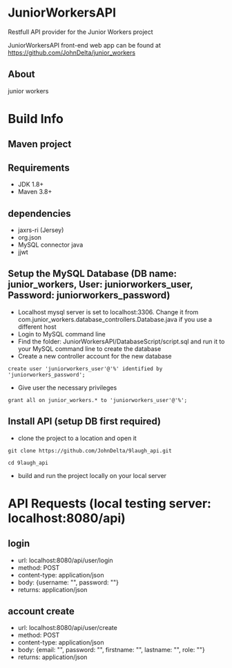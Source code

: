# JuniorWorkersAPI

Restfull API provider for the Junior Workers project

JuniorWorkersAPI front-end web app can be found at https://github.com/JohnDelta/junior_workers

## About
junior workers

# Build Info

## Maven project

## Requirements
- JDK 1.8+
- Maven 3.8+

## dependencies
- jaxrs-ri (Jersey)
- org.json
- MySQL connector java
- jjwt

## Setup the MySQL Database (DB name: junior_workers, User: juniorworkers_user, Password: juniorworkers_password)
- Localhost mysql server is set to localhost:3306. Change it from com.junior_workers.database_controllers.Database.java if you use a different host
- Login to MySQL command line
- Find the folder: JuniorWorkersAPI/DatabaseScript/script.sql and run it to your MySQL command line to create the database
- Create a new controller account for the new database

` create user 'juniorworkers_user'@'%' identified by 'juniorworkers_password'; `

- Give user the necessary privileges

` grant all on junior_workers.* to 'juniorworkers_user'@'%'; `

## Install API (setup DB first required)
- clone the project to a location and open it

` git clone https://github.com/JohnDelta/9laugh_api.git `

` cd 9laugh_api `

- build and run the project locally on your local server
	
# API Requests (local testing server: localhost:8080/api)

## login
- url: localhost:8080/api/user/login
- method: POST
- content-type: application/json
- body: {username: "", password: ""}
- returns: application/json

## account create
- url: localhost:8080/api/user/create
- method: POST
- content-type: application/json
- body: {email: "", password: "", firstname: "", lastname: "", role: ""}
- returns: application/json










